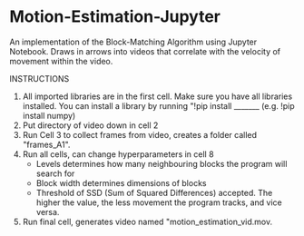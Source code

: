 # Motion-Estimation-Jupyter



An implementation of the Block-Matching Algorithm using Jupyter Notebook. Draws in arrows into videos that correlate with the velocity of movement within the video. 

INSTRUCTIONS

1. All imported libraries are in the first cell. Make sure you have all libraries installed. You can install a library by running "!pip install _______ (e.g. !pip install numpy)
2. Put directory of video down in cell 2
3. Run Cell 3 to collect frames from video, creates a folder called "frames_A1". 
4. Run all cells, can change hyperparameters in cell 8
	- Levels determines how many neighbouring blocks the program will search for
	- Block width determines dimensions of blocks
	- Threshold of SSD (Sum of Squared Differences) accepted. The higher the value, the less movement the program tracks, and vice versa.
5. Run final cell, generates video named "motion_estimation_vid.mov.

